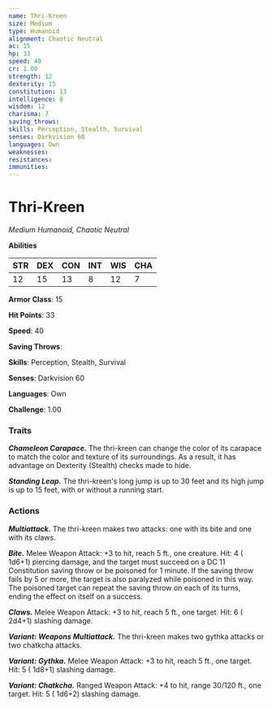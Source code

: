 ```yaml
---
name: Thri-Kreen
size: Medium
type: Humanoid
alignment: Chaotic Neutral
ac: 15
hp: 33
speed: 40
cr: 1.00
strength: 12
dexterity: 15
constitution: 13
intelligence: 8
wisdom: 12
charisma: 7
saving_throws: 
skills: Perception, Stealth, Survival
senses: Darkvision 60
languages: Own
weaknesses:
resistances:
immunities:
---
```


# Thri-Kreen

*Medium Humanoid, Chaotic Neutral*

**Abilities**

| STR | DEX | CON | INT | WIS | CHA |
| --- | --- | --- | --- | --- | --- |
| 12 | 15 | 13 | 8 | 12 | 7 |

**Armor Class**: 15

**Hit Points**: 33

**Speed**: 40

**Saving Throws**: 

**Skills**: Perception, Stealth, Survival

**Senses**: Darkvision 60

**Languages**: Own

**Challenge**: 1.00


### Traits
***Chameleon Carapace.*** The thri-kreen can change the color of its carapace to match the color and texture of its surroundings. As a result, it has advantage on Dexterity (Stealth) checks made to hide.

***Standing Leap.*** The thri-kreen's long jump is up to 30 feet and its high jump is up to 15 feet, with or without a running start.


### Actions
***Multiattack.*** The thri-kreen makes two attacks: one with its bite and one with its claws.

***Bite.*** Melee Weapon Attack:  +3 to hit, reach 5 ft., one creature. Hit: 4 ( 1d6+1) piercing damage, and the target must succeed on a DC 11 Constitution saving throw or be poisoned for 1 minute. If the saving throw fails by 5 or more, the target is also paralyzed while poisoned in this way. The poisoned target can repeat the saving throw on each of its turns, ending the effect on itself on a success.

***Claws.*** Melee Weapon Attack:  +3 to hit, reach 5 ft., one target. Hit: 6 ( 2d4+1) slashing damage.

***Variant: Weapons Multiattack.*** The thri-kreen makes two gythka attacks or two chatkcha attacks.

***Variant: Gythka.*** Melee Weapon Attack:  +3 to hit, reach 5 ft., one target. Hit: 5 ( 1d8+1) slashing damage.

***Variant: Chatkcha.*** Ranged Weapon Attack:  +4 to hit, range 30/120 ft., one target. Hit: 5 ( 1d6+2) slashing damage.

